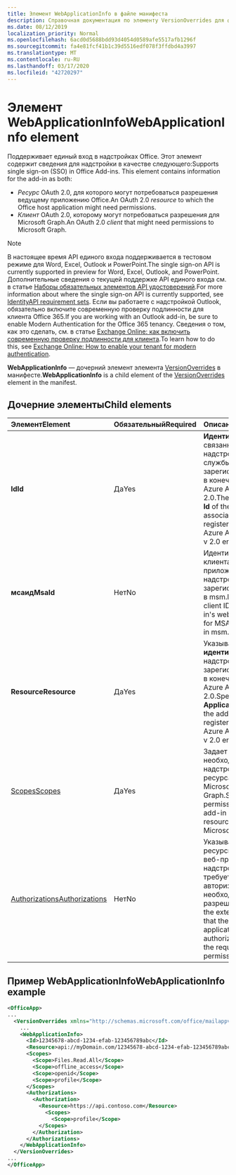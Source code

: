 ```yaml
---
title: Элемент WebApplicationInfo в файле манифеста
description: Справочная документация по элементу VersionOverrides для файлов манифеста надстроек Office (XML).
ms.date: 08/12/2019
localization_priority: Normal
ms.openlocfilehash: 6acd0d5688bdd93d4054d0589afe5517afb1296f
ms.sourcegitcommit: fa4e81fcf41b1c39d5516edf078f3ffdbd4a3997
ms.translationtype: MT
ms.contentlocale: ru-RU
ms.lasthandoff: 03/17/2020
ms.locfileid: "42720297"
---
```

# <a name="webapplicationinfo-element"></a><span data-ttu-id="de2c6-103">Элемент WebApplicationInfo</span><span class="sxs-lookup"><span data-stu-id="de2c6-103">WebApplicationInfo element</span></span>

<span data-ttu-id="de2c6-104">Поддерживает единый вход в надстройках Office. Этот элемент содержит сведения для надстройки в качестве следующего:</span><span class="sxs-lookup"><span data-stu-id="de2c6-104">Supports single sign-on (SSO) in Office Add-ins. This element contains information for the add-in as both:</span></span>

- <span data-ttu-id="de2c6-105">*Ресурс* OAuth 2.0, для которого могут потребоваться разрешения ведущему приложению Office.</span><span class="sxs-lookup"><span data-stu-id="de2c6-105">An OAuth 2.0 *resource* to which the Office host application might need permissions.</span></span>
- <span data-ttu-id="de2c6-106">*Клиент* OAuth 2.0, которому могут потребоваться разрешения для Microsoft Graph.</span><span class="sxs-lookup"><span data-stu-id="de2c6-106">An OAuth 2.0 *client* that might need permissions to Microsoft Graph.</span></span>

> [!NOTE]
> <span data-ttu-id="de2c6-107">В настоящее время API единого входа поддерживается в тестовом режиме для Word, Excel, Outlook и PowerPoint.</span><span class="sxs-lookup"><span data-stu-id="de2c6-107">The single sign-on API is currently supported in preview for Word, Excel, Outlook, and PowerPoint.</span></span> <span data-ttu-id="de2c6-108">Дополнительные сведения о текущей поддержке API единого входа см. в статье [Наборы обязательных элементов API удостоверений](../requirement-sets/identity-api-requirement-sets.md).</span><span class="sxs-lookup"><span data-stu-id="de2c6-108">For more information about where the single sign-on API is currently supported, see [IdentityAPI requirement sets](../requirement-sets/identity-api-requirement-sets.md).</span></span> <span data-ttu-id="de2c6-109">Если вы работаете с надстройкой Outlook, обязательно включите современную проверку подлинности для клиента Office 365.</span><span class="sxs-lookup"><span data-stu-id="de2c6-109">If you are working with an Outlook add-in, be sure to enable Modern Authentication for the Office 365 tenancy.</span></span> <span data-ttu-id="de2c6-110">Сведения о том, как это сделать, см. в статье [Exchange Online: как включить современную проверку подлинности для клиента](https://social.technet.microsoft.com/wiki/contents/articles/32711.exchange-online-how-to-enable-your-tenant-for-modern-authentication.aspx).</span><span class="sxs-lookup"><span data-stu-id="de2c6-110">To learn how to do this, see [Exchange Online: How to enable your tenant for modern authentication](https://social.technet.microsoft.com/wiki/contents/articles/32711.exchange-online-how-to-enable-your-tenant-for-modern-authentication.aspx).</span></span>

<span data-ttu-id="de2c6-111">**WebApplicationInfo** — дочерний элемент элемента [VersionOverrides](versionoverrides.md) в манифесте.</span><span class="sxs-lookup"><span data-stu-id="de2c6-111">**WebApplicationInfo** is a child element of the [VersionOverrides](versionoverrides.md) element in the manifest.</span></span>  

## <a name="child-elements"></a><span data-ttu-id="de2c6-112">Дочерние элементы</span><span class="sxs-lookup"><span data-stu-id="de2c6-112">Child elements</span></span>

|  <span data-ttu-id="de2c6-113">Элемент</span><span class="sxs-lookup"><span data-stu-id="de2c6-113">Element</span></span> |  <span data-ttu-id="de2c6-114">Обязательный</span><span class="sxs-lookup"><span data-stu-id="de2c6-114">Required</span></span>  |  <span data-ttu-id="de2c6-115">Описание</span><span class="sxs-lookup"><span data-stu-id="de2c6-115">Description</span></span>  |
|:-----|:-----|:-----|
|  <span data-ttu-id="de2c6-116">**Id**</span><span class="sxs-lookup"><span data-stu-id="de2c6-116">**Id**</span></span>    |  <span data-ttu-id="de2c6-117">Да</span><span class="sxs-lookup"><span data-stu-id="de2c6-117">Yes</span></span>   |  <span data-ttu-id="de2c6-118">**Идентификатор** связанной с надстройкой службы, зарегистрированный в конечной точке Azure Active Directory 2.0.</span><span class="sxs-lookup"><span data-stu-id="de2c6-118">The **Application Id** of the add-in's associated service as registered in the Azure Active Directory v 2.0 endpoint.</span></span>|
|  <span data-ttu-id="de2c6-119">**мсаид**</span><span class="sxs-lookup"><span data-stu-id="de2c6-119">**MsaId**</span></span>    |  <span data-ttu-id="de2c6-120">Нет</span><span class="sxs-lookup"><span data-stu-id="de2c6-120">No</span></span>   |  <span data-ttu-id="de2c6-121">Идентификатор клиента веб-приложения надстройки для MSA, зарегистрированного в msm.live.com.</span><span class="sxs-lookup"><span data-stu-id="de2c6-121">The client ID of your add-in's web application for MSA as registered in msm.live.com.</span></span>|
|  <span data-ttu-id="de2c6-122">**Resource**</span><span class="sxs-lookup"><span data-stu-id="de2c6-122">**Resource**</span></span>  |  <span data-ttu-id="de2c6-123">Да</span><span class="sxs-lookup"><span data-stu-id="de2c6-123">Yes</span></span>   |  <span data-ttu-id="de2c6-124">Указывает **URI идентификатора** надстройки, зарегистрированный в конечной точке Azure Active Directory 2.0.</span><span class="sxs-lookup"><span data-stu-id="de2c6-124">Specifies the **Application ID URI** of the add-in as registered in the Azure Active Directory v 2.0 endpoint.</span></span>|
|  [<span data-ttu-id="de2c6-125">Scopes</span><span class="sxs-lookup"><span data-stu-id="de2c6-125">Scopes</span></span>](scopes.md)                |  <span data-ttu-id="de2c6-126">Да</span><span class="sxs-lookup"><span data-stu-id="de2c6-126">Yes</span></span>  |  <span data-ttu-id="de2c6-127">Задает разрешения, необходимые надстройке для ресурса, например Microsoft Graph.</span><span class="sxs-lookup"><span data-stu-id="de2c6-127">Specifies the permissions that the add-in needs to a resource, such as Microsoft Graph.</span></span>  |
|  [<span data-ttu-id="de2c6-128">Authorizations</span><span class="sxs-lookup"><span data-stu-id="de2c6-128">Authorizations</span></span>](authorizations.md)  |  <span data-ttu-id="de2c6-129">Нет</span><span class="sxs-lookup"><span data-stu-id="de2c6-129">No</span></span>   | <span data-ttu-id="de2c6-130">Указывает внешние ресурсы, к которым веб-приложению надстройки требуется авторизация, и необходимые разрешения.</span><span class="sxs-lookup"><span data-stu-id="de2c6-130">Specifies the external resources that the add-in's web application needs authorization to and the required permissions.</span></span>|

## <a name="webapplicationinfo-example"></a><span data-ttu-id="de2c6-131">Пример WebApplicationInfo</span><span class="sxs-lookup"><span data-stu-id="de2c6-131">WebApplicationInfo example</span></span>

```xml
<OfficeApp>
...
  <VersionOverrides xmlns="http://schemas.microsoft.com/office/mailappversionoverrides" xsi:type="VersionOverridesV1_0">
    ...
    <WebApplicationInfo>
      <Id>12345678-abcd-1234-efab-123456789abc</Id>
      <Resource>api://myDomain.com/12345678-abcd-1234-efab-123456789abc</Resource>
      <Scopes>
        <Scope>Files.Read.All</Scope>
        <Scope>offline_access</Scope>
        <Scope>openid</Scope>
        <Scope>profile</Scope>
      </Scopes>
      <Authorizations>
        <Authorization>
          <Resource>https://api.contoso.com</Resource>
            <Scopes>
              <Scope>profile</Scope>
          </Scopes>
        </Authorization>
      </Authorizations>
    </WebApplicationInfo>
  </VersionOverrides>
...
</OfficeApp>
```
